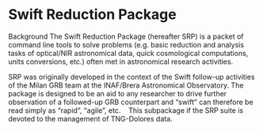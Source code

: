 # Swift Reduction Package

Background
The Swift Reduction Package (hereafter SRP) is a packet of command line tools to solve problems (e.g. basic reduction and analysis tasks of optical/NIR astronomical data, quick cosmological computations, units conversions, etc.) often met in astronomical research activities.

SRP was originally developed in the context of the Swift follow-up activities of the Milan GRB team at the INAF/Brera Astronomical Observatory. The package is designed to be an aid to any researcher to drive further observation of a followed-up GRB counterpart and “swift” can therefore be read simply as “rapid”, “agile”, etc.
 
 This subpackage if the SRP suite is devoted to the management of TNG-Dolores data.
 
